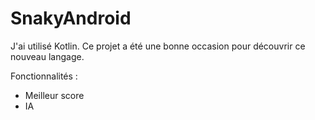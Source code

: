 # SnakyAndroid

J'ai utilisé Kotlin. Ce projet a été une bonne occasion pour découvrir ce nouveau langage.

Fonctionnalités :
* Meilleur score
* IA
